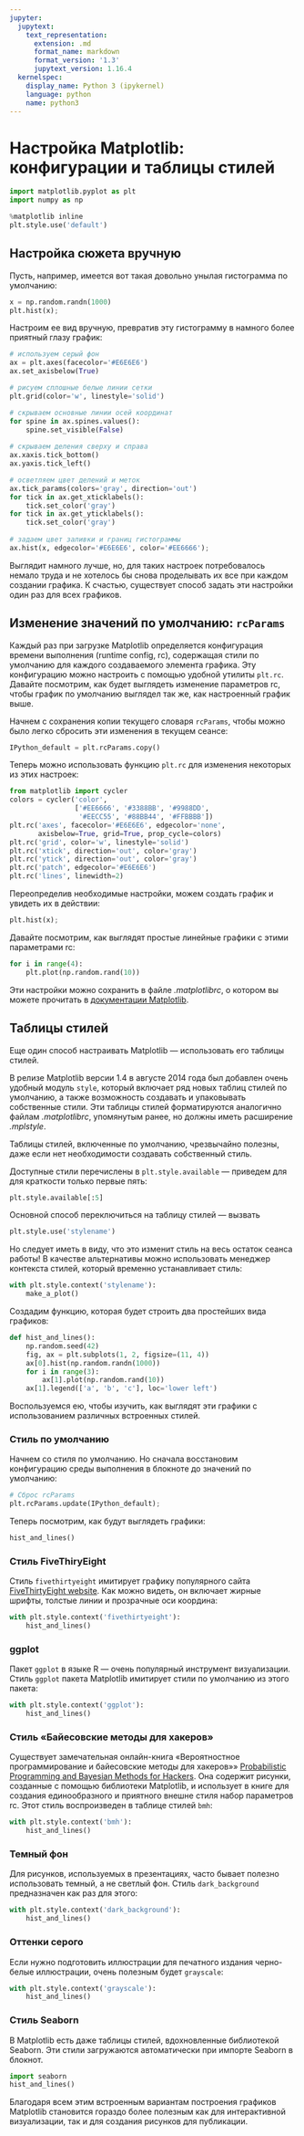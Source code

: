 ```yaml
---
jupyter:
  jupytext:
    text_representation:
      extension: .md
      format_name: markdown
      format_version: '1.3'
      jupytext_version: 1.16.4
  kernelspec:
    display_name: Python 3 (ipykernel)
    language: python
    name: python3
---
```


# Настройка Matplotlib: конфигурации и таблицы стилей

```python
import matplotlib.pyplot as plt
import numpy as np

%matplotlib inline
plt.style.use('default')
```

## Настройка сюжета вручную

Пусть, например, имеется вот такая довольно унылая гистограмма по умолчанию:

```python jupyter={"outputs_hidden": false}
x = np.random.randn(1000)
plt.hist(x);
```

Настроим ее вид вручную, превратив эту гистограмму в намного более приятный глазу график:

```python jupyter={"outputs_hidden": false}
# используем серый фон
ax = plt.axes(facecolor='#E6E6E6')
ax.set_axisbelow(True)

# рисуем сплошные белые линии сетки
plt.grid(color='w', linestyle='solid')

# скрываем основные линии осей координат
for spine in ax.spines.values():
    spine.set_visible(False)
    
# скрываем деления сверху и справа
ax.xaxis.tick_bottom()
ax.yaxis.tick_left()

# осветляем цвет делений и меток
ax.tick_params(colors='gray', direction='out')
for tick in ax.get_xticklabels():
    tick.set_color('gray')
for tick in ax.get_yticklabels():
    tick.set_color('gray')
    
# задаем цвет заливки и границ гистограммы
ax.hist(x, edgecolor='#E6E6E6', color='#EE6666');
```

Выглядит намного лучше, но, для таких настроек потребовалось немало труда и не хотелось бы снова проделывать их все при каждом создании графика. 
К счастью, существует способ задать эти настройки один раз для всех графиков.


## Изменение значений по умолчанию: ``rcParams``

Каждый раз при загрузке Matplotlib определяется конфигурация времени выполнения (runtime config, rc), содержащая стили по умолчанию для каждого создаваемого элемента графика.
Эту конфигурацию можно настроить с помощью удобной утилиты `plt.rc`.
Давайте посмотрим, как будет выглядеть изменение параметров rc, чтобы график по умолчанию выглядел так же, как настроенный график выше.

Начнем с сохранения копии текущего словаря `rcParams`, чтобы можно было легко сбросить эти изменения в текущем сеансе:

```python
IPython_default = plt.rcParams.copy()
```

Теперь можно использовать функцию `plt.rc` для изменения некоторых из этих настроек:

```python jupyter={"outputs_hidden": false}
from matplotlib import cycler
colors = cycler('color',
                ['#EE6666', '#3388BB', '#9988DD',
                 '#EECC55', '#88BB44', '#FFBBBB'])
plt.rc('axes', facecolor='#E6E6E6', edgecolor='none',
       axisbelow=True, grid=True, prop_cycle=colors)
plt.rc('grid', color='w', linestyle='solid')
plt.rc('xtick', direction='out', color='gray')
plt.rc('ytick', direction='out', color='gray')
plt.rc('patch', edgecolor='#E6E6E6')
plt.rc('lines', linewidth=2)
```

Переопределив необходимые настройки, можем создать график и увидеть их в действии:

```python jupyter={"outputs_hidden": false}
plt.hist(x);
```

Давайте посмотрим, как выглядят простые линейные графики с этими параметрами rc:

```python jupyter={"outputs_hidden": false}
for i in range(4):
    plt.plot(np.random.rand(10))
```

Эти настройки можно сохранить в файле *.matplotlibrc*, о котором вы можете прочитать в [документации Matplotlib](http://Matplotlib.org/users/customizing.html).


## Таблицы стилей

Еще один способ настраивать Matplotlib &mdash; использовать его таблицы стилей.

В релизе Matplotlib версии 1.4 в августе 2014 года был добавлен очень удобный модуль `style`, который включает ряд новых таблиц стилей по умолчанию, а также возможность создавать и упаковывать собственные стили. 
Эти таблицы стилей форматируются аналогично файлам *.matplotlibrc*, упомянутым ранее, но должны иметь расширение *.mplstyle*.

Таблицы стилей, включенные по умолчанию, чрезвычайно полезны, даже если нет необходимости создавать собственный стиль.

Доступные стили перечислены в `plt.style.available` &mdash; приведем для для краткости только первые пять:

```python jupyter={"outputs_hidden": false}
plt.style.available[:5]
```

<!-- #region -->
Основной способ переключиться на таблицу стилей &mdash; вызвать

``` python
plt.style.use('stylename')
```

Но следует иметь в виду, что это изменит стиль на весь остаток сеанса работы!
В качестве альтернативы можно использовать менеджер контекста стилей, который временно устанавливает стиль:

``` python
with plt.style.context('stylename'):
    make_a_plot()
```
<!-- #endregion -->

Создадим функцию, которая будет строить два простейших вида графиков:

```python
def hist_and_lines():
    np.random.seed(42)
    fig, ax = plt.subplots(1, 2, figsize=(11, 4))
    ax[0].hist(np.random.randn(1000))
    for i in range(3):
        ax[1].plot(np.random.rand(10))
    ax[1].legend(['a', 'b', 'c'], loc='lower left')
```

Воспользуемся ею, чтобы изучить, как выглядят эти графики с использованием различных встроенных стилей.


### Стиль по умолчанию

Начнем со стиля по умолчанию.
Но сначала восстановим конфигурацию среды выполнения в блокноте до значений по умолчанию:

```python jupyter={"outputs_hidden": false}
# Сброс rcParams
plt.rcParams.update(IPython_default);
```

Теперь посмотрим, как будут выглядеть графики:

```python jupyter={"outputs_hidden": false}
hist_and_lines()
```

### Стиль FiveThiryEight

Стиль `fivethirtyeight` имитирует графику популярного сайта [FiveThirtyEight website](https://fivethirtyeight.com).
 Как можно видеть, он включает жирные
шрифты, толстые линии и прозрачные оси координа:

```python jupyter={"outputs_hidden": false}
with plt.style.context('fivethirtyeight'):
    hist_and_lines()
```

### ggplot

Пакет `ggplot` в языке R &mdash; очень популярный инструмент визуализации.
Стиль `ggplot` пакета Matplotlib имитирует стили по умолчанию из этого пакета:

```python jupyter={"outputs_hidden": false}
with plt.style.context('ggplot'):
    hist_and_lines()
```

### Стиль &laquo;Байесовские методы для хакеров&raquo;

Существует замечательная онлайн-книга &laquo;Вероятностное программирование и байесовские методы для хакеров&raquo;» [Probabilistic Programming and Bayesian Methods for
Hackers](https://dataorigami.net/Probabilistic-Programming-and-Bayesian-Methods-for-Hackers/). Она содержит рисунки, созданные с помощью библиотеки Matplotlib, и использует в книге для создания единообразного и приятного внешне стиля набор параметров rc. Этот стиль воспроизведен в таблице стилей `bmh`:

```python jupyter={"outputs_hidden": false}
with plt.style.context('bmh'):
    hist_and_lines()
```

### Темный фон

Для рисунков, используемых в презентациях, часто бывает полезно использовать темный, а не светлый фон.
Стиль `dark_background` предназначен как раз для этого:

```python jupyter={"outputs_hidden": false}
with plt.style.context('dark_background'):
    hist_and_lines()
```

### Оттенки серого

Если нужно подготовить иллюстрации для печатного издания черно-белые иллюстрации, очень полезным будет `grayscale`:

```python jupyter={"outputs_hidden": false}
with plt.style.context('grayscale'):
    hist_and_lines()
```

### Стиль Seaborn

В Matplotlib есть даже таблицы стилей, вдохновленные библиотекой Seaborn.
Эти стили загружаются автоматически при импорте Seaborn в блокнот.

```python jupyter={"outputs_hidden": false}
import seaborn
hist_and_lines()
```

Благодаря всем этим встроенным вариантам построения графиков Matplotlib становится гораздо более полезным как для интерактивной визуализации, так и для создания рисунков для публикации.
